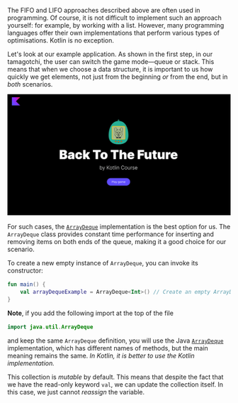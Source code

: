 The FIFO and LIFO approaches described above are often used in programming. 
Of course, it is not difficult to implement such an approach yourself: 
for example, by working with a list. However, many programming languages offer their own 
implementations that perform various types of optimisations. 
Kotlin is no exception.

Let's look at our example application. 
As shown in the first step, in our tamagotchi, the user can switch the game mode—queue or stack. 
This means that when we choose a data structure, 
it is important to us how quickly we get elements, 
not just from the beginning _or_ from the end, but in _both_ scenarios.

<div class="hint" title="Push me to view how the final application looks like">

![Final application](../../utils/src/main/resources/images/tamagotchi/states/ready.gif)

</div>

For such cases, the [`ArrayDeque`](https://kotlinlang.org/api/latest/jvm/stdlib/kotlin.collections/-array-deque/) implementation is the best option for us.
The `ArrayDeque` class provides constant time performance for inserting and
removing items on both ends of the queue, making it a good choice for our scenario.

To create a new empty instance of `ArrayDeque`, you can invoke its constructor:
```kotlin
fun main() {
    val arrayDequeExample = ArrayDeque<Int>() // Create an empty ArrayDeque
}
```

**Note**, if you add the following import at the top of the file
```kotlin
import java.util.ArrayDeque
```
and keep the same `ArrayDeque` definition, you will use the Java [`ArrayDeque`](https://docs.oracle.com/javase%2F7%2Fdocs%2Fapi%2F%2F/java/util/ArrayDeque.html)
implementation, which has different names of methods, but the main meaning remains the same. 
_In Kotlin, it is better to use the Kotlin implementation._


This collection is _mutable_ by default. 
This means that despite the fact that we have the read-only keyword `val`, 
we can update the collection itself. 
In this case, we just cannot _reassign_ the variable.
